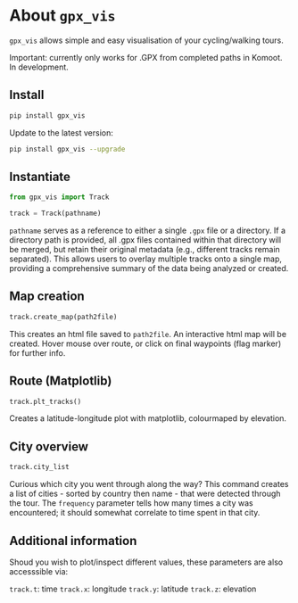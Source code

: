 About `gpx_vis`===============`gpx_vis` allows simple and easy visualisation of your cycling/walking tours.Important: currently only works for .GPX from completed paths in Komoot. In development.Install-------```bashpip install gpx_vis```Update to the latest version:```bashpip install gpx_vis --upgrade```Instantiate-----------```pythonfrom gpx_vis import Tracktrack = Track(pathname)````pathname` serves as a reference to either a single `.gpx` file or a directory.If a directory path is provided, all .gpx files contained within that directorywill be merged, but retain their original metadata (e.g., different tracks remain separated).This allows users to overlay multiple tracks onto a single map, providing a comprehensive summary of the data being analyzed or created.Map creation------------```pythontrack.create_map(path2file)```This creates an html file saved to `path2file`. An interactive html map will be created.Hover mouse over route, or click on final waypoints (flag marker) for further info.Route (Matplotlib)------------------```pythontrack.plt_tracks()```Creates a latitude-longitude plot with matplotlib, colourmaped by elevation.City overview-------------```pythontrack.city_list```Curious which city you went through along the way? This command creates a listof cities - sorted by country then name - that were detected through the tour. The `frequency` parameter tells how many times a city was encountered; it should somewhat correlate to time spent in that city.Additional information----------------------Shoud you wish to plot/inspect different values, these parameters are also accesssible via:  `track.t`: time`track.x`: longitude`track.y`: latitude`track.z`: elevation